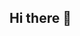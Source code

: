 ## Hi there 👋

<!--
**JoonaVilenius/JoonaVilenius** is a ✨ _special_ ✨ repository because its `README.md` (this file) appears on your GitHub profile.

Here are some ideas to get you started:

- 🔭 I’m currently working on car detailing 
- 🌱 I’m currently learning IT
- 💬 Ask me about Cars, detailing.
- ⚡ Fun fact: 
-->
